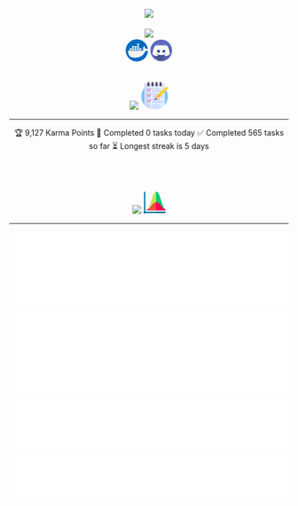 <p align="center">
  <img src="https://komarev.com/ghpvc/?username=NorskNoobing&style=flat-square">
  <!-- PSGallery-Downloads:START --><!-- PSGallery-Downloads:END -->
  <br><br>
  <img width="" src="https://readme-typing-svg.demolab.com?font=Righteous&size=50&pause=1000&color=FFFFFF&center=true&vCenter=true&repeat=false&random=false&width=750&height=100&lines=Hello%F0%9F%91%8B+my+name+is+Daniel."/>
  <br>
  <a href="https://hub.docker.com/u/norsknoobing">
    <img height="40px" src="Images/Static/docker.png" title="Docker"></a>
  <a href="https://discord.com/users/136478125604339712">
    <img height="40px" src="Images/Static/discord.png" title="Discord"></a>
  <br><br><br>
  <img height="45px" src="https://readme-typing-svg.demolab.com?font=Righteous&size=40&pause=1000&color=FFFFFF&center=true&vCenter=true&repeat=false&random=false&width=260&height=45&lines=Todoist+Stats">
  <img height="50px" src="Images/Static/todo.png">
  <hr>
</p>
<p align="center">
  <!-- TODO-IST:START -->
🏆  9,127 Karma Points           
🌸  Completed 0 tasks today           
✅  Completed 565 tasks so far           
⏳  Longest streak is 5 days
<!-- TODO-IST:END -->
  <br><br><br><br><br>
  <img height="45px" src="https://readme-typing-svg.demolab.com?font=Righteous&size=40&pause=1000&color=FFFFFF&center=true&vCenter=true&repeat=false&random=false&width=260&height=45&lines=Github+Stats">
  <img height="40px" src="Images/Static/stats.png">
  <hr>
</p>
<p align="center">
  <img src="Images/Dynamic/base.svg">
  <img src="Images/Dynamic/languages.svg">
  <img src="Images/Dynamic/contributions.svg">
  <img src="Images/Dynamic/gists.svg">
</p>